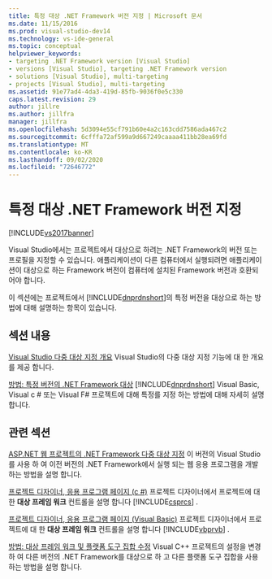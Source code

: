 ```yaml
---
title: 특정 대상 .NET Framework 버전 지정 | Microsoft 문서
ms.date: 11/15/2016
ms.prod: visual-studio-dev14
ms.technology: vs-ide-general
ms.topic: conceptual
helpviewer_keywords:
- targeting .NET Framework version [Visual Studio]
- versions [Visual Studio], targeting .NET Framework version
- solutions [Visual Studio], multi-targeting
- projects [Visual Studio], multi-targeting
ms.assetid: 91e77ad4-4da3-419d-85fb-9036f0e5c330
caps.latest.revision: 29
author: jillre
ms.author: jillfra
manager: jillfra
ms.openlocfilehash: 5d3094e55cf791b60e4a2c163cdd7586ada467c2
ms.sourcegitcommit: 6cfffa72af599a9d667249caaaa411bb28ea69fd
ms.translationtype: MT
ms.contentlocale: ko-KR
ms.lasthandoff: 09/02/2020
ms.locfileid: "72646772"
---
```

# <a name="targeting-a-specific-net-framework-version"></a>특정 대상 .NET Framework 버전 지정
[!INCLUDE[vs2017banner](../includes/vs2017banner.md)]

Visual Studio에서는 프로젝트에서 대상으로 하려는 .NET Framework의 버전 또는 프로필을 지정할 수 있습니다. 애플리케이션이 다른 컴퓨터에서 실행되려면 애플리케이션이 대상으로 하는 Framework 버전이 컴퓨터에 설치된 Framework 버전과 호환되어야 합니다.

 이 섹션에는 프로젝트에서 [!INCLUDE[dnprdnshort](../includes/dnprdnshort-md.md)]의 특정 버전을 대상으로 하는 방법에 대해 설명하는 항목이 있습니다.

## <a name="in-this-section"></a>섹션 내용
 [Visual Studio 다중 대상 지정 개요](../ide/visual-studio-multi-targeting-overview.md) Visual Studio의 다중 대상 지정 기능에 대 한 개요를 제공 합니다.

 [방법: 특정 버전의 .NET Framework 대상](../ide/how-to-target-a-version-of-the-dotnet-framework.md) [!INCLUDE[dnprdnshort](../includes/dnprdnshort-md.md)] Visual Basic, Visual c # 또는 Visual F# 프로젝트에 대해 특정를 지정 하는 방법에 대해 자세히 설명 합니다.

## <a name="related-sections"></a>관련 섹션
 [ASP.NET 웹 프로젝트의 .NET Framework 다중 대상 지정](https://msdn.microsoft.com/library/8b8145a9-62f6-4fc4-8a83-47b0487cbe76) 이 버전의 Visual Studio를 사용 하 여 이전 버전의 .NET Framework에서 실행 되는 웹 응용 프로그램을 개발 하는 방법을 설명 합니다.

 [프로젝트 디자이너, 응용 프로그램 페이지 (c #)](../ide/reference/application-page-project-designer-csharp.md) 프로젝트 디자이너에서 프로젝트에 대 한 **대상 프레임 워크** 컨트롤을 설명 합니다 [!INCLUDE[csprcs](../includes/csprcs-md.md)] .

 [프로젝트 디자이너, 응용 프로그램 페이지 (Visual Basic)](../ide/reference/application-page-project-designer-visual-basic.md) 프로젝트 디자이너에서 프로젝트에 대 한 **대상 프레임 워크** 컨트롤을 설명 합니다 [!INCLUDE[vbprvb](../includes/vbprvb-md.md)] .

 [방법: 대상 프레임 워크 및 플랫폼 도구 집합 수정](https://msdn.microsoft.com/library/031b1d54-e6e1-4da7-9868-3e75a87d9ffe) Visual C++ 프로젝트의 설정을 변경 하 여 다른 버전의 .NET Framework를 대상으로 하 고 다른 플랫폼 도구 집합을 사용 하는 방법을 설명 합니다.
